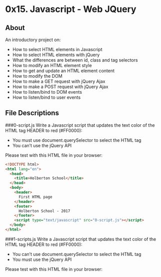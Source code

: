 # 0x15. Javascript - Web JQuery

## About
An introductory project on:

* How to select HTML elements in Javascript
* How to select HTML elements with jQuery
* What the differences are between id, class and tag selectors
* How to modify an HTML element style
* How to get and update an HTML element content
* How to modify the DOM
* How to make a GET request with jQuery Ajax
* How to make a POST request with jQuery Ajax
* How to listen/bind to DOM events
* How to listen/bind to user events

## File Descriptions
###0-script.js 
Write a Javascript script that updates the text color of the HTML tag HEADER to red (#FF0000):

* You must use document.querySelector to select the HTML tag
* You can’t use the jQuery API

Please test with this HTML file in your browser:

```html
<!DOCTYPE html>
<html lang="en">
  <head>
    <title>Holberton School</title>
  </head>
  <body>
    <header> 
      First HTML page
    </header>
    <footer>
      Holberton School - 2017
    </footer>
    <script type="text/javascript" src="0-script.js"></script>
  </body>
</html>
```
###1-scripts.js
Write a Javascript script that updates the text color of the HTML tag HEADER to red (#FF0000):

 *  You can’t use document.querySelector to select the HTML tag
 * You must use the jQuery API

Please test with this HTML file in your browser: